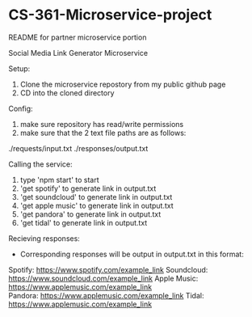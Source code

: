 # CS-361-Microservice-project

README for partner microservice portion 

Social Media Link Generator Microservice

Setup:

1) Clone the microservice repostory from my public github page
2) CD into the cloned directory

Config:

1) make sure repository has read/write permissions
2) make sure that the 2 text file paths are as follows:

./requests/input.txt
./responses/output.txt

Calling the service:

1) type 'npm start' to start
2) 'get spotify' to generate link in output.txt
3) 'get soundcloud' to generate link in output.txt
4) 'get apple music' to generate link in output.txt
5) 'get pandora' to generate link in output.txt
6) 'get tidal' to generate link in output.txt

Recieving responses:

- Corresponding responses will be output in output.txt in this format:

Spotify: https://www.spotify.com/example_link
Soundcloud: https://www.soundcloud.com/example_link
Apple Music: https://www.applemusic.com/example_link  
Pandora: https://www.applemusic.com/example_link 
Tidal: https://www.applemusic.com/example_link 





